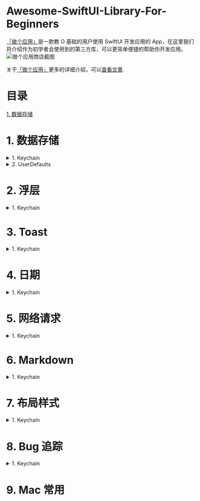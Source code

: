 # Awesome-SwiftUI-Library-For-Beginners
[「做个应用」](https://apps.apple.com/cn/app/%E5%81%9A%E4%B8%AA%E5%BA%94%E7%94%A8-swiftui-0-%E5%9F%BA%E7%A1%80%E5%BC%80%E5%8F%91%E5%BA%94%E7%94%A8/id1578873606)是一款教 O 基础的用户使用 SwiftUI 开发应用的 App，在这里我们将介绍作为初学者会使用到的第三方库，可以更简单便捷的帮助你开发应用。
![做个应用商店截图](https://github.com/xiaoxidong/Awesome-Library-For-SwiftUI-Beginners/assets/3838258/6db4e5b3-dac0-40e9-82b3-087904497049)

关于[「做个应用」](https://apps.apple.com/cn/app/%E5%81%9A%E4%B8%AA%E5%BA%94%E7%94%A8-swiftui-0-%E5%9F%BA%E7%A1%80%E5%BC%80%E5%8F%91%E5%BA%94%E7%94%A8/id1578873606)更多的详细介绍，可以[查看文章](https://juejin.cn/post/7308676997051072551).

# 目录
[1. 数据存储](https://github.com/xiaoxidong/Awesome-Library-For-SwiftUI-Beginners/blob/main/README.md#1-%E6%95%B0%E6%8D%AE%E5%AD%98%E5%82%A8)

# 1. 数据存储
<details>
<summary>1. Keychain</summary>
1. Keychain
</details>

<details>
<summary>2. UserDefaults</summary>
</details>

# 2. 浮层
<details>
<summary>1. Keychain</summary>
1. Keychain
</details>


# 3. Toast
<details>
<summary>1. Keychain</summary>
1. Keychain
</details>

# 4. 日期
<details>
<summary>1. Keychain</summary>
1. Keychain
</details>

# 5. 网络请求
<details>
<summary>1. Keychain</summary>
1. Keychain
</details>


# 6. Markdown
<details>
<summary>1. Keychain</summary>
1. Keychain
</details>


# 7. 布局样式
<details>
<summary>1. Keychain</summary>
1. Keychain
</details>


# 8. Bug 追踪
<details>
<summary>1. Keychain</summary>
1. Keychain
</details>



# 9. Mac 常用
